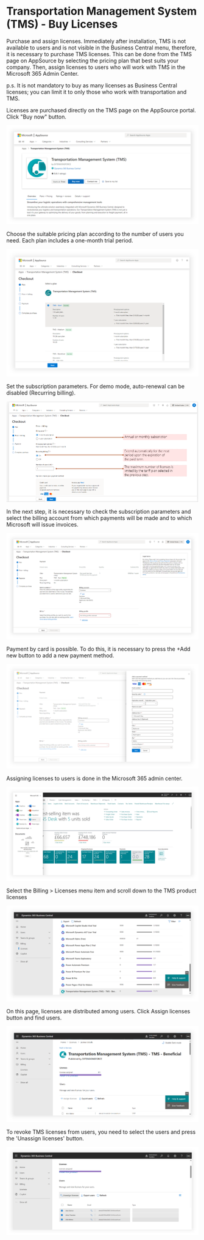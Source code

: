 # Transportation Management System (TMS) - Buy Licenses

Purchase and assign licenses. Immediately after installation, TMS is not available to users and is not visible in the Business Central menu, therefore, it is necessary to purchase TMS licenses. This can be done from the TMS page on AppSource by selecting the pricing plan that best suits your company. Then, assign licenses to users who will work with TMS in the Microsoft 365 Admin Center.

p.s. It is not mandatory to buy as many licenses as Business Central licenses; you can limit it to only those who work with transportation and TMS.

Licenses are purchased directly on the TMS page on the AppSource portal. Click "Buy now" button.

![Setup Image](pics/buylicense1.png)

Choose the suitable pricing plan according to the number of users you need. Each plan includes a one-month trial period.

![Setup Image](pics/buylicense2.png)

Set the subscription parameters. For demo mode, auto-renewal can be disabled (Recurring billing).

![Setup Image](pics/buylicense3.png)

In the next step, it is necessary to check the subscription parameters and select the billing account from which payments will be made and to which Microsoft will issue invoices.

![Setup Image](pics/buylicense4.png)

Payment by card is possible. To do this, it is necessary to press the +Add new button to add a new payment method.

![Setup Image](pics/buylicense5.png)

Assigning licenses to users is done in the Microsoft 365 admin center.

![Setup Image](pics/buylicense6.png)

Select the Billing > Licenses menu item and scroll down to the TMS product licenses

![Setup Image](pics/buylicense7.png)

On this page, licenses are distributed among users. Click Assign licenses button and find users.

![Setup Image](pics/buylicense8.png)

To revoke TMS licenses from users, you need to select the users and press the 'Unassign licenses' button.

![Setup Image](pics/buylicense9.png)
